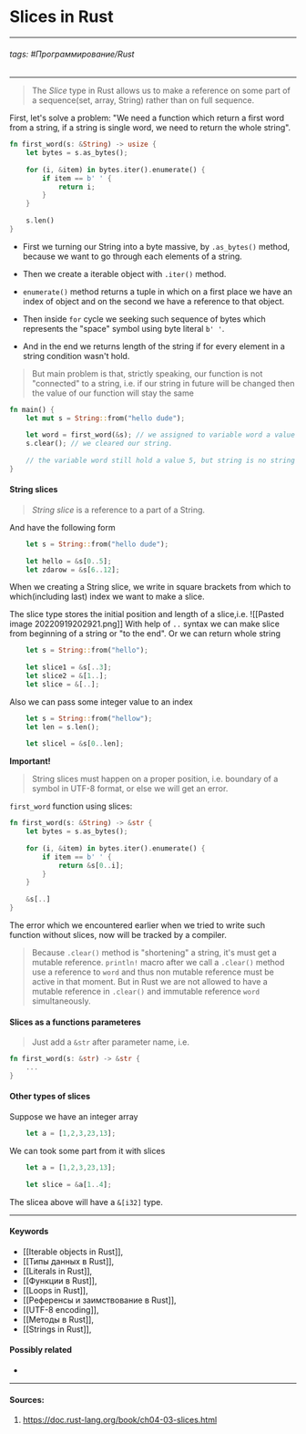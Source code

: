 # Slices in Rust
***
###### tags: #Программирование/Rust  
***
>The *Slice* type in Rust allows us to make a reference on some part of a sequence(set, array, String) rather than on full sequence.

First, let's solve a problem: "We need a function which return a first word from a string, if a string is single word, we need to return the whole string".

```rust
fn first_word(s: &String) -> usize {
	let bytes = s.as_bytes();
	
	for (i, &item) in bytes.iter().enumerate() {
		if item == b' ' {
			return i;	
		}	
	}
	
	s.len()
}
```
- First we turning our String into a byte massive, by `.as_bytes()` method, because we want to go through each elements of a string.

- Then we create a iterable object with `.iter()` method.

- `enumerate()` method returns a tuple in which on a first place we have an index of object and on the second we have a reference to that object.

- Then inside `for` cycle we seeking such sequence of bytes which represents the "space" symbol using byte literal `b' '`.

- And in the end we returns length of the string if for every element in a string condition wasn't hold.

>But main problem is that, strictly speaking, our function is not "connected" to a string, i.e. if our string in future will be changed then the value of our function will stay the same

```rust
fn main() {
	let mut s = String::from("hello dude");
	
	let word = first_word(&s); // we assigned to variable word a value 5.
	s.clear(); // we cleared our string.
	
	// the variable word still hold a value 5, but string is no string
}
```
#### String slices
>*String slice* is a reference to a part of a String.

And have the following form
```rust
	let s = String::from("hello dude");
	
	let hello = &s[0..5];
	let zdarow = &s[6..12];
```
When we creating a String slice, we write in square brackets from which to which(including last) index we want to make a slice.

The slice type stores the initial position and length of a slice,i.e.
![[Pasted image 20220919202921.png]]
With help of `..` syntax we can make slice from beginning of a string or "to the end". Or we can return whole string
```rust
	let s = String::from("hello");
	
	let slice1 = &s[..3];
	let slice2 = &[1..];
	let slice = &[..];
```
Also we can pass some integer value to an index
```rust
	let s = String::from("hellow");
	let len = s.len();
	
	let slicel = &s[0..len];
```
**Important!**
>String slices must happen on a proper position, i.e. boundary of a symbol in UTF-8 format, or else we will get an error.

`first_word` function using slices:
```rust
fn first_word(s: &String) -> &str {
	let bytes = s.as_bytes();
	
	for (i, &item) in bytes.iter().enumerate() {
		if item == b' ' {
			return &s[0..i];	
		}	
	}
	
	&s[..]
}
```
The error which we encountered earlier when we tried to write such function without slices, now will be tracked by a compiler.

>Because `.clear()` method is "shortening" a string, it's must get a mutable reference. `println!` macro after we call a `.clear()` method use a reference to `word` and thus non mutable reference must be active in that moment. But in Rust we are not allowed to have a mutable reference in `.clear()` and immutable reference `word` simultaneously.

#### Slices as a functions parameteres
>Just add a `&str` after parameter name, i.e.

```rust
fn first_word(s: &str) -> &str {
	...
}
```
#### Other types of slices
Suppose we have an integer array 
```rust
	let a = [1,2,3,23,13];
```
We can took some part from it with slices
```rust
	let a = [1,2,3,23,13];
	
	let slice = &a[1..4];
```
The slicea above will have a `&[i32]` type.
***
#### Keywords
- [[Iterable objects in Rust]],
- [[Типы данных в Rust]],
- [[Literals in Rust]],
- [[Функции в Rust]],
- [[Loops in Rust]],
- [[Референсы и заимствование в Rust]],
- [[UTF-8 encoding]],
- [[Методы в Rust]],
- [[Strings in Rust]],
#### Possibly related
- 
***
#### Sources:
1. https://doc.rust-lang.org/book/ch04-03-slices.html